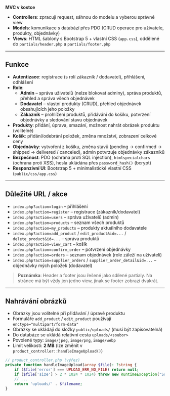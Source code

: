 **MVC v kostce**
- **Controllers**: zpracují request, sáhnou do modelu a vyberou správné view
- **Models**: komunikace s databází přes PDO (CRUD operace pro uživatele, produkty, objednávky)
- **Views**: HTML šablony s Bootstrap 5 + vlastní CSS (`app.css`), oddělené do `partials/header.php` a `partials/footer.php`

---

## Funkce

- **Autentizace**: registrace (s rolí zákazník / dodavatel), přihlášení, odhlášení
- **Role**:
    - **Admin** – správa uživatelů (nelze blokovat adminy), správa produktů, přehled a správa všech objednávek
    - **Dodavatel** – vlastní produkty (CRUD), přehled objednávek obsahujících jeho položky
    - **Zákazník** – prohlížení produktů, přidávání do košíku, potvrzení objednávky a sledování stavu objednávek
- **Produkty**: přidání, úprava, smazání, možnost nahrát obrázek produktu (volitelné)
- **Košík**: přidání/odebrání položek, změna množství, zobrazení celkové ceny
- **Objednávky**: vytvoření z košíku, změna stavů (pending → confirmed → shipped → delivered / canceled), admin potvrzuje objednávky zákazníků
- **Bezpečnost**: PDO (ochrana proti SQL injection), `htmlspecialchars` (ochrana proti XSS), hesla ukládána přes `password_hash()` (bcrypt)
- **Responzivní UI**: Bootstrap 5 + minimalistické vlastní CSS (`public/css/app.css`)

---

## Důležité URL / akce

- `index.php?action=login` – přihlášení
- `index.php?action=register` – registrace (zákazník/dodavatel)
- `index.php?action=users` – správa uživatelů (admin)
- `index.php?action=products` – seznam všech produktů
- `index.php?action=my_products` – produkty aktuálního dodavatele
- `index.php?action=add_product` / `edit_product&id=...` / `delete_product&id=...` – správa produktů
- `index.php?action=view_cart` – košík
- `index.php?action=confirm_order` – potvrzení objednávky
- `index.php?action=orders` – seznam objednávek (role záleží na uživateli)
- `index.php?action=supplier_orders` / `supplier_order_detail&id=...` – objednávky mých položek (dodavatel)

> **Poznámka**: Header a footer jsou řešené jako sdílené partialy. Na stránce má být vždy jen jedno view, jinak se footer zobrazí dvakrát.

---

## Nahrávání obrázků

- Obrázky jsou volitelné při přidávání / úpravě produktu
- Formuláře `add_product` / `edit_product` používají `enctype="multipart/form-data"`
- Obrázky se ukládají do složky `public/uploads/` (musí být zapisovatelná)
- Do databáze se ukládá relativní cesta `uploads/<soubor>`
- Povolené typy: `image/jpeg`, `image/png`, `image/webp`
- Limit velikosti: **2 MB** (lze změnit v `product_controller::handleImageUpload()`)

```php
// product_controller.php (výřez)
private function handleImageUpload(array $file): ?string {
    if ($file['error'] === UPLOAD_ERR_NO_FILE) return null;
    if ($file['size'] > 2 * 1024 * 1024) throw new RuntimeException("Soubor je příliš velký (max 2 MB).");
    // ...
    return 'uploads/' . $filename;
}
